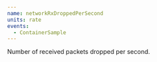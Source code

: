 ```yaml
---
name: networkRxDroppedPerSecond
units: rate
events:
  - ContainerSample
---
```


Number of received packets dropped per second.